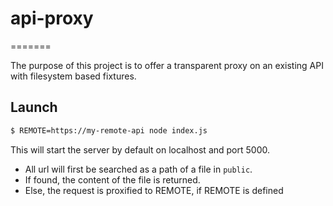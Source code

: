 # api-proxy
=======

The purpose of this project is to offer a transparent proxy on an existing API
with filesystem based fixtures.


## Launch

```bash
$ REMOTE=https://my-remote-api node index.js
```

This will start the server by default on localhost and port 5000.

* All url will first be searched as a path of a file in `public`. 
* If found, the content of the file is returned. 
* Else, the request is proxified to REMOTE, if REMOTE is defined
